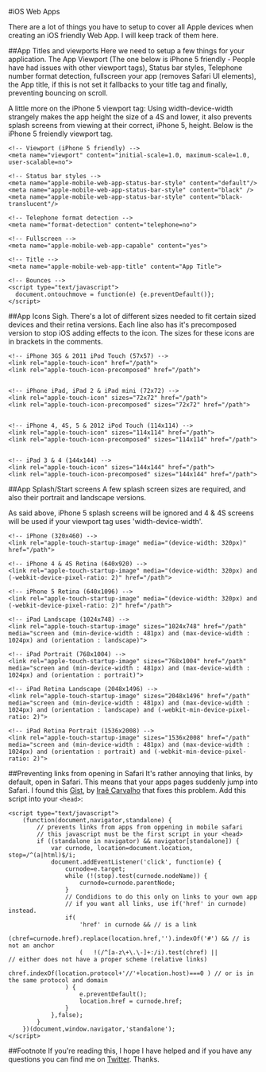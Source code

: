 #iOS Web Apps

There are a lot of things you have to setup to cover all Apple devices when creating an iOS friendly Web App. I will keep track of them here.

##App Titles and viewports
Here we need to setup a few things for your application. The App Viewport (The one below is iPhone 5 friendly - People have had issues with other viewport tags), Status bar styles, Telephone number format detection, fullscreen your app (removes Safari UI elements), the App title, if this is not set it fallbacks to your title tag and finally, preventing bouncing on scroll.

A little more on the iPhone 5 viewport tag: Using width-device-width strangely makes the app height the size of a 4S and lower, it also prevents splash screens from viewing at their correct, iPhone 5, height. Below is the iPhone 5 freiendly viewport tag. 

    <!-- Viewport (iPhone 5 friendly) -->
    <meta name="viewport" content="initial-scale=1.0, maximum-scale=1.0, user-scalable=no">
    
    <!-- Status bar styles -->
    <meta name="apple-mobile-web-app-status-bar-style" content="default"/>
    <meta name="apple-mobile-web-app-status-bar-style" content="black" />
    <meta name="apple-mobile-web-app-status-bar-style" content="black-translucent"/>

    <!-- Telephone format detection -->
    <meta name="format-detection" content="telephone=no">
    
    <!-- Fullscreen -->
    <meta name="apple-mobile-web-app-capable" content="yes">
    
    <!-- Title -->
    <meta name="apple-mobile-web-app-title" content="App Title">

    <!-- Bounces -->
    <script type="text/javascript">
      document.ontouchmove = function(e) {e.preventDefault()};
    </script>

##App Icons
Sigh. There's a lot of different sizes needed to fit certain sized devices and their retina versions. Each line also has it's precomposed version to stop iOS adding effects to the icon. The sizes for these icons are in brackets in the comments.

    <!-- iPhone 3GS & 2011 iPod Touch (57x57) -->
    <link rel="apple-touch-icon" href="/path">
    <link rel="apple-touch-icon-precomposed" href="/path">
    
    
    <!-- iPhone iPad, iPad 2 & iPad mini (72x72) -->
    <link rel="apple-touch-icon" sizes="72x72" href="/path">
    <link rel="apple-touch-icon-precomposed" sizes="72x72" href="/path">
    
    
    <!-- iPhone 4, 4S, 5 & 2012 iPod Touch (114x114) -->
    <link rel="apple-touch-icon" sizes="114x114" href="/path">
    <link rel="apple-touch-icon-precomposed" sizes="114x114" href="/path">
    
    
    <!-- iPad 3 & 4 (144x144) -->
    <link rel="apple-touch-icon" sizes="144x144" href="/path">
    <link rel="apple-touch-icon-precomposed" sizes="144x144" href="/path">


##App Splash/Start screens
A few splash screen sizes are required, and also their portrait and landscape versions. 

As said above, iPhone 5 splash screens will be ignored and 4 & 4S screens will be used if your viewport tag uses 'width-device-width'. 

    <!-- iPhone (320x460) -->
    <link rel="apple-touch-startup-image" media="(device-width: 320px)" href="/path">
    
    <!-- iPhone 4 & 4S Retina (640x920) -->
    <link rel="apple-touch-startup-image" media="(device-width: 320px) and (-webkit-device-pixel-ratio: 2)" href="/path">
    
    <!-- iPhone 5 Retina (640x1096) -->
    <link rel="apple-touch-startup-image" media="(device-width: 320px) and (-webkit-device-pixel-ratio: 2)" href="/path">
    
    <!-- iPad Landscape (1024x748) -->
    <link rel="apple-touch-startup-image" sizes="1024x748" href="/path" media="screen and (min-device-width : 481px) and (max-device-width : 1024px) and (orientation : landscape)">
    
    <!-- iPad Portrait (768x1004) -->
    <link rel="apple-touch-startup-image" sizes="768x1004" href="/path" media="screen and (min-device-width : 481px) and (max-device-width : 1024px) and (orientation : portrait)">
    
    <!-- iPad Retina Landscape (2048x1496) --> 
    <link rel="apple-touch-startup-image" sizes="2048x1496" href="/path" media="screen and (min-device-width : 481px) and (max-device-width : 1024px) and (orientation : landscape) and (-webkit-min-device-pixel-ratio: 2)">
    
    <!-- iPad Retina Portrait (1536x2008) -->
    <link rel="apple-touch-startup-image" sizes="1536x2008" href="/path" media="screen and (min-device-width : 481px) and (max-device-width : 1024px) and (orientation : portrait) and (-webkit-min-device-pixel-ratio: 2)">
    
##Preventing links from opening in Safari
It's rather annoying that links, by default, open in Safari. This means that your apps pages suddenly jump into Safari. I found this [Gist](https://gist.github.com/irae/1042167), by [Iraê Carvalho](https://github.com/irae) that fixes this problem. Add this script into your `<head>`:

    <script type="text/javascript">
    	(function(document,navigator,standalone) {
			// prevents links from apps from oppening in mobile safari
			// this javascript must be the first script in your <head>
			if ((standalone in navigator) && navigator[standalone]) {
				var curnode, location=document.location, stop=/^(a|html)$/i;
				document.addEventListener('click', function(e) {
					curnode=e.target;
					while (!(stop).test(curnode.nodeName)) {
						curnode=curnode.parentNode;
					}
					// Condidions to do this only on links to your own app
					// if you want all links, use if('href' in curnode) instead.
					if(
						'href' in curnode && // is a link
						(chref=curnode.href).replace(location.href,'').indexOf('#') && // is not an anchor
						(	!(/^[a-z\+\.\-]+:/i).test(chref) ||                       // either does not have a proper scheme (relative links)
							chref.indexOf(location.protocol+'//'+location.host)===0 ) // or is in the same protocol and domain
					) {
						e.preventDefault();
						location.href = curnode.href;
					}
				},false);
			}
		})(document,window.navigator,'standalone');
	</script>

##Footnote
If you're reading this, I hope I have helped and if you have any questions you can find me on [Twitter](http://twitter.com/andrewhathaway). Thanks.
